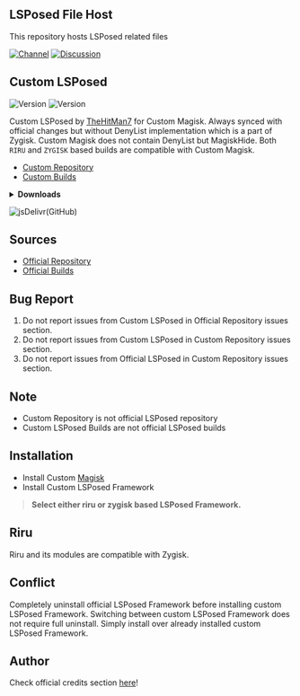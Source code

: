 ## LSPosed File Host

This repository hosts LSPosed related files

[![Channel](https://img.shields.io/badge/Follow-Telegram-blue.svg?longCache=true&style=flat-square)](https://t.me/lsposedcustom)
[![Discussion](https://img.shields.io/badge/Discussion-Telegram-red.svg?longCache=true&style=flat-square)](https://t.me/customlsposed)

## Custom LSPosed

<img src="https://img.shields.io/badge/LSPosedVersion-1.6.2-green.svg?longCache=true&style=flat-square" alt="Version" /> <img src="https://img.shields.io/badge/LSPosedVersionCode-6185-orange.svg?longCache=true&style=flat-square" alt="Version" />

Custom LSPosed by [TheHitMan7](https://github.com/TheHitMan7) for Custom Magisk. Always synced with official changes but without DenyList implementation which is a part of Zygisk.
Custom Magisk does not contain DenyList but MagiskHide. Both `RIRU` and `ZYGISK` based builds are compatible with Custom Magisk.

* [Custom Repository](https://github.com/TheHitMan7/LSPosed.git)
* [Custom Builds](https://github.com/TheHitMan7/LSPosed-Files/tree/master/files)

<details>
<summary><b>Downloads</b></summary>
<p align="left">

[![](https://img.shields.io/badge/LSPosedRiru-%20ZIP-red.svg?style=flat-square)](https://cdn.jsdelivr.net/gh/TheHitMan7/LSPosed-Files@master/files/LSPosed-riru-v1.6.2-6185-release.zip)
[![](https://img.shields.io/badge/LSPosedZygisk-%20ZIP-teal.svg?style=flat-square)](https://cdn.jsdelivr.net/gh/TheHitMan7/LSPosed-Files@master/files/LSPosed-zygisk-v1.6.2-6185-release.zip)

</p>
</details>

![jsDelivr(GitHub)](https://img.shields.io/jsdelivr/gh/hd/TheHitMan7/LSPosed-Files?color=yellow&style=for-the-badge)

## Sources

* [Official Repository](https://github.com/LSPosed/LSPosed.git)
* [Official Builds](https://github.com/LSPosed/LSPosed/releases)

## Bug Report

1. Do not report issues from Custom LSPosed in Official Repository issues section.
2. Do not report issues from Custom LSPosed in Custom Repository issues section.
3. Do not report issues from Official LSPosed in Custom Repository issues section.

## Note

* Custom Repository is not official LSPosed repository
* Custom LSPosed Builds are not official LSPosed builds

## Installation

* Install Custom [Magisk](https://github.com/TheHitMan7/Magisk-Files)
* Install Custom LSPosed Framework

> **Select either riru or zygisk based LSPosed Framework.**

## Riru

Riru and its modules are compatible with Zygisk.

## Conflict

Completely uninstall official LSPosed Framework before installing custom LSPosed Framework. Switching between custom LSPosed Framework does not require full uninstall.
Simply install over already installed custom LSPosed Framework.

## Author

Check official credits section [here](https://github.com/LSPosed/LSPosed#credits)!
